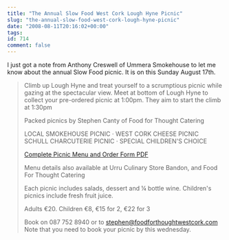 ```yaml
---
title: "The Annual Slow Food West Cork Lough Hyne Picnic"
slug: "the-annual-slow-food-west-cork-lough-hyne-picnic"
date: "2008-08-11T20:16:02+00:00"
tags:
id: 714
comment: false
---
```


I just got a note from Anthony Creswell of Ummera Smokehouse to let me know about the annual Slow Food picnic. It is on this Sunday August 17th.
> Climb up Lough Hyne and treat yourself to a scrumptious picnic while gazing at the spectacular view. Meet at bottom of Lough Hyne to collect your pre-ordered picnic at 1:00pm. They aim to start the climb at 1:30pm
> 
> Packed picnics by Stephen Canty of Food for Thought Catering
> 
> LOCAL SMOKEHOUSE PICNIC · WEST CORK CHEESE PICNIC
> SCHULL CHARCUTERIE PICNIC · SPECIAL CHILDREN'S CHOICE
> 
> [Complete Picnic Menu and Order Form PDF](http://www.slowfoodireland.com/stg/public/download.php?site=site169andfile=slow_picnic_menu_08.pdf)
> 
> Menu details also available at Urru Culinary Store Bandon, and Food For Thought Catering
> 
> Each picnic includes salads, dessert and ¼ bottle wine. Children's picnics include fresh fruit juice.
> 
> Adults    €20\. Children  €8, €15 for 2, €22 for 3
> [](http://www.slowfoodireland.com/stg/public/download.php?site=site169andfile=slow_food_picnic_poster_2008.pdf)
> 
> Book on 087 752 8940 or to [stephen@foodforthoughtwestcork.com](mailto:stephen@foodforthoughtwestcork.com)
Note that you need to book your picnic by this wednesday.
